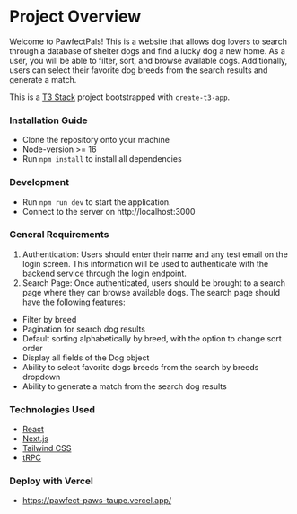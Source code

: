 # Project Overview

Welcome to PawfectPals! This is a website that allows dog lovers to search through a database of shelter dogs and find a lucky dog a new home. As a user, you will be able to filter, sort, and browse available dogs. Additionally, users can select their favorite dog breeds from the search results and generate a match.

This is a [T3 Stack](https://create.t3.gg/) project bootstrapped with `create-t3-app`.

### Installation Guide

- Clone the repository onto your machine
- Node-version >= 16
- Run `npm install` to install all dependencies

### Development

- Run `npm run dev` to start the application.
- Connect to the server on http://localhost:3000

### General Requirements

1. Authentication: Users should enter their name and any test email on the login screen. This information will be used to authenticate with the backend service through the login endpoint.
2. Search Page: Once authenticated, users should be brought to a search page where they can browse available dogs. The search page should have the following features:

- Filter by breed
- Pagination for search dog results
- Default sorting alphabetically by breed, with the option to change sort order
- Display all fields of the Dog object
- Ability to select favorite dogs breeds from the search by breeds dropdown
- Ability to generate a match from the search dog results

### Technologies Used

- [React](https://react.dev/)
- [Next.js](https://nextjs.org)
- [Tailwind CSS](https://tailwindcss.com)
- [tRPC](https://trpc.io)

### Deploy with Vercel

- https://pawfect-paws-taupe.vercel.app/
